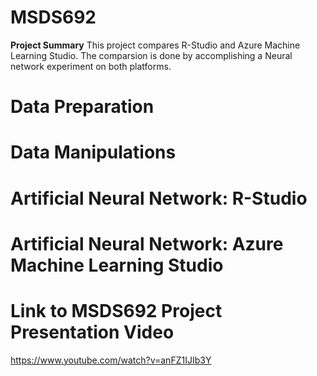 # MSDS692
**Project Summary**
This project compares R-Studio and Azure Machine Learning Studio. 
The comparsion is done by accomplishing a Neural network experiment on both platforms.

# Data Preparation
# Data Manipulations
# Artificial Neural Network: R-Studio
# Artificial Neural Network: Azure Machine Learning Studio


# Link to MSDS692 Project Presentation Video
  https://www.youtube.com/watch?v=anFZ1IJIb3Y
  
  

